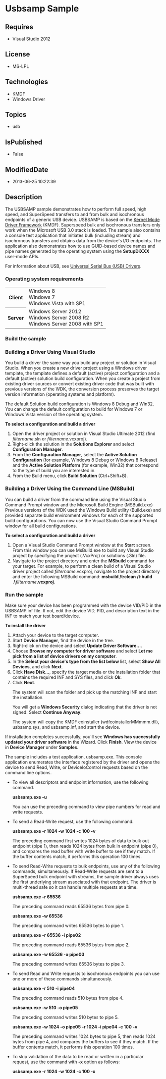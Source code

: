 # Usbsamp Sample
## Requires
* Visual Studio 2012
## License
* MS-LPL
## Technologies
* KMDF
* Windows Driver
## Topics
* usb
## IsPublished
* False
## ModifiedDate
* 2013-06-25 10:22:39
## Description

<div id="mainSection">
<p>The USBSAMP sample demonstrates how to perform full speed, high speed, and SuperSpeed transfers to and from bulk and isochronous endpoints of a generic USB device. USBSAMP is based on the
<a href="http://msdn.microsoft.com/en-us/library/windows/hardware/ff557405">Kernel Mode Driver Framework</a> (KMDF). Superspeed bulk and isochronous transfers only work when the Microsoft USB 3.0 stack is loaded. The sample also contains a console test application
 that initiates bulk (including stream) and isochronous transfers and obtains data from the device's I/O endpoints. The application also demonstrates how to use GUID-based device names and pipe names generated by the operating system using the
<b>SetupDiXXX</b> user-mode APIs. </p>
<p>For information about USB, see <a href="http://msdn.microsoft.com/en-us/library/windows/hardware/ff538930">
Universal Serial Bus (USB) Drivers</a>.</p>
<h3>Operating system requirements</h3>
<table>
<tbody>
<tr>
<th>Client</th>
<td><dt>Windows&nbsp;8 </dt><dt>Windows&nbsp;7 </dt><dt>Windows&nbsp;Vista with SP1 </dt></td>
</tr>
<tr>
<th>Server</th>
<td><dt>Windows Server&nbsp;2012 </dt><dt>Windows Server&nbsp;2008&nbsp;R2 </dt><dt>Windows Server&nbsp;2008 with SP1 </dt></td>
</tr>
</tbody>
</table>
<h3>Build the sample</h3>
<h3><a id="Building_a_Driver_Using_Visual_Studio"></a><a id="building_a_driver_using_visual_studio"></a><a id="BUILDING_A_DRIVER_USING_VISUAL_STUDIO"></a>Building a Driver Using Visual Studio</h3>
<p>You build a driver the same way you build any project or solution in Visual Studio. When you create a new driver project using a Windows driver template, the template defines a default (active) project configuration and a default (active) solution build
 configuration. When you create a project from existing driver sources or convert existing driver code that was built with previous versions of the WDK, the conversion process preserves the target version information (operating systems and platform).</p>
<p>The default Solution build configuration is Windows&nbsp;8 Debug and Win32. You can change the default configuration to build for Windows&nbsp;7 or Windows&nbsp;Vista version of the operating system.</p>
<p class="proch"><b>To select a configuration and build a driver</b></p>
<ol>
<li>Open the driver project or solution in Visual Studio Ultimate&nbsp;2012 (find <i>filtername</i>.sln or
<i>filtername</i>.vcxproj). </li><li>Right-click the solution in the <b>Solutions Explorer</b> and select <b>Configuration Manager</b>.
</li><li>From the <b>Configuration Manager</b>, select the <b>Active Solution Configuration</b> (for example, Windows&nbsp;8 Debug or Windows&nbsp;8 Release) and the
<b>Active Solution Platform</b> (for example, Win32) that correspond to the type of build you are interested in.
</li><li>From the Build menu, click <b>Build Solution</b> (Ctrl&#43;Shift&#43;B). </li></ol>
<h3><a id="Building_a_Driver_Using_the_Command_Line__MSBuild_"></a><a id="building_a_driver_using_the_command_line__msbuild_"></a><a id="BUILDING_A_DRIVER_USING_THE_COMMAND_LINE__MSBUILD_"></a>Building a Driver Using the Command Line (MSBuild)</h3>
<p>You can build a driver from the command line using the Visual Studio Command Prompt window and the Microsoft Build Engine (MSBuild.exe) Previous versions of the WDK used the Windows Build utility (Build.exe) and provided separate build environment windows
 for each of the supported build configurations. You can now use the Visual Studio Command Prompt window for all build configurations.</p>
<p class="proch"><b>To select a configuration and build a driver</b></p>
<ol>
<li>Open a Visual Studio Command Prompt window at the <b>Start</b> screen. From this window you can use MsBuild.exe to build any Visual Studio project by specifying the project (.VcxProj) or solutions (.Sln) file.
</li><li>Navigate to the project directory and enter the <b>MSbuild</b> command for your target. For example, to perform a clean build of a Visual Studio driver project called
<i>filtername</i>.vcxproj, navigate to the project directory and enter the following MSBuild command:
<b>msbuild /t:clean /t:build .\</b><i>filtername</i><b>.vcxproj</b>. </li></ol>
<h3>Run the sample</h3>
<p>Make sure your device has been programmed with the device VID/PID in the USBSAMP.inf file. If not, edit the device VID, PID, and description text in the INF to match your test board/device.</p>
<p class="proch"><b>To install the driver</b></p>
<ol>
<li>Attach your device to the target computer. </li><li>Start <b>Device Manager</b>, find the device in the tree. </li><li>Right-click on the device and select <b>Update Driver Software...</b>. </li><li>Choose <b>Browse my computer for driver software</b> and select <b>Let me pick from a list of device drivers on my computer</b>.
</li><li>In the <b>Select your device's type from the list below</b> list, select <b>Show All Devices</b>, and click
<b>Next</b>. </li><li>Click <b>Have Disk...</b>, specify the target media or the installation folder that contains the required INF and SYS files, and click
<b>Ok</b>. </li><li>Click <b>Next</b>.
<p>The system will scan the folder and pick up the matching INF and start the installation.
</p>
<p>You will get a <b>Windows Security</b> dialog indicating that the driver is not signed. Select
<b>Continue Anyway</b>. </p>
<p>The system will copy the KMDF coinstaller (wdfcoinstallerMMmmm.dll), usbsamp.sys, and usbsamp.inf, and start the device.
</p>
</li></ol>
<p>If installation completes successfully, you'll see <b>Windows has successfully updated your driver software</b> in the Wizard. Click
<b>Finish</b>. View the device in <b>Device Manager</b> under <b>Samples</b>.</p>
<p>The sample includes a test application, usbsamp.exe. This console application enumerates the interface registered by the driver and opens the device to send Read, Write, or DeviceIoControl requests based on the command line options.
</p>
<ul>
<li>
<p>To view all descriptors and endpoint information, use the following command.</p>
<p><b>usbsamp.exe -u </b></p>
<p>You can use the preceding command to view pipe numbers for read and write requests.</p>
</li><li>
<p>To send a Read-Write request, use the following command.</p>
<p><b>usbsamp.exe -r 1024 -w 1024 -c 100 -v</b></p>
<p>The preceding command first writes 1024 bytes of data to bulk out endpoint (pipe 1), then reads 1024 bytes from bulk in endpoint (pipe 0), and compares the read buffer with write buffer to see if they match. If the buffer contents match, it performs this
 operation 100 times.</p>
</li><li>
<p>To send Read-Write requests to bulk endpoints, use any of the following commands, simultaneously. If Read-Write requests are sent to a SuperSpeed bulk endpoint with streams, the sample driver always uses the first underlying stream associated with that endpoint.
 The driver is multi-thread safe so it can handle multiple requests at a time. </p>
<p><b>usbsamp.exe -r 65536</b></p>
<p>The preceding command reads 65536 bytes from pipe 0.</p>
<p><b>usbsamp.exe -w 65536</b></p>
<p>The preceding command writes 65536 bytes to pipe 1.</p>
<p><b>usbsamp.exe -r 65536 -i pipe02</b></p>
<p>The preceding command reads 65536 bytes from pipe 2.</p>
<p><b>usbsamp.exe -w 65536 -o pipe03</b></p>
<p>The preceding command writes 65536 bytes to pipe 3.</p>
</li><li>
<p>To send Read and Write requests to isochronous endpoints you can use one or more of these commands simultaneously.
</p>
<p><b>usbsamp.exe -r 510 -i pipe04</b></p>
<p>The preceding command reads 510 bytes from pipe 4.</p>
<p><b>usbsamp.exe -w 510 -o pipe05</b></p>
<p>The preceding command writes 510 bytes to pipe 5.</p>
<p><b>usbsamp.exe -w 1024 -o pipe05 -r 1024 -i pipe04 -c 100 -v</b></p>
<p>The preceding command writes 1024 bytes to pipe 5, then reads 1024 bytes from pipe 4, and compares the buffers to see if they match. If the buffer contents match, it performs this operation 100 times.</p>
</li><li>To skip validation of the data to be read or written in a particular request, use the command with
<b>-x</b> option as follows:
<p><b>usbsamp.exe -r 1024 -w 1024 -c 100 -x</b></p>
</li></ul>
<p></p>
</div>
